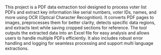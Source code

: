 
This project is a PDF data extraction tool designed to process voter list PDFs and extract key information like serial numbers, voter IDs, names, and more using OCR (Optical Character Recognition). It converts PDF pages to images, preprocesses them for better clarity, detects specific data regions, and extracts text while saving cropped sections for reference. The tool outputs the extracted data into an Excel file for easy analysis and allows users to handle multiple PDFs efficiently. It also includes robust error handling and logging for seamless processing and support multi language extractions.
